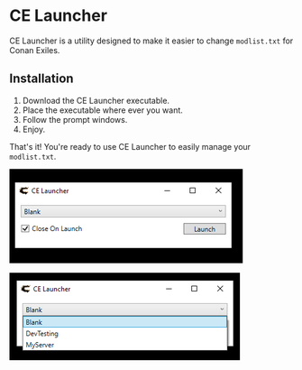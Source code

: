# CE Launcher

CE Launcher is a utility designed to make it easier to change `modlist.txt` for Conan Exiles.



## Installation

1. Download the CE Launcher executable.
2. Place the executable where ever you want.
3. Follow the prompt windows.
4. Enjoy.

That's it! You're ready to use CE Launcher to easily manage your `modlist.txt`.

![launcher_screenshot_01.png](images/launcher_screenshot_01.png)

![launcher_screenshot_02.png](images/launcher_screenshot_02.png)

